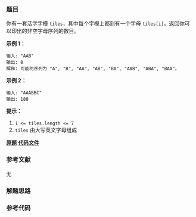 ### 题目
你有一套活字字模 `tiles`，其中每个字模上都刻有一个字母 `tiles[i]`。返回你可以印出的非空字母序列的数目。



**示例 1：**

    
    
    输入: "AAB"
    输出: 8
    解释: 可能的序列为 "A", "B", "AA", "AB", "BA", "AAB", "ABA", "BAA"。
    

**示例 2：**

    
    
    输入: "AAABBC"
    输出: 188
    



**提示：**

  1. `1 <= tiles.length <= 7`
  2. `tiles` 由大写英文字母组成

 **[原题](https://leetcode-cn.com/problems/letter-tile-possibilities/)**    **[代码文件]()**


### 参考文献
无

### 解题思路




### 参考代码

```go


```





